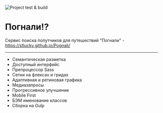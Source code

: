 ![Project test & build](https://github.com/stLucky/Pognali/workflows/Project%20test%20&%20build/badge.svg?branch=master)
# Погнали!?
Сервис поиска попутчиков для путешествий "Погнали" - https://stlucky.github.io/Pognali/
***********************************************************************************************************************************************************************************
* Семантическая разметка
* Доступный интерфейс
* Препроцессор Sass
* Сетки на флексах и гридах
* Адаптивная и ретиновая графика
* Медиазапросы
* Прогрессивное улучшение
* Mobile First
* БЭМ именование классов
* Сборка на Gulp
